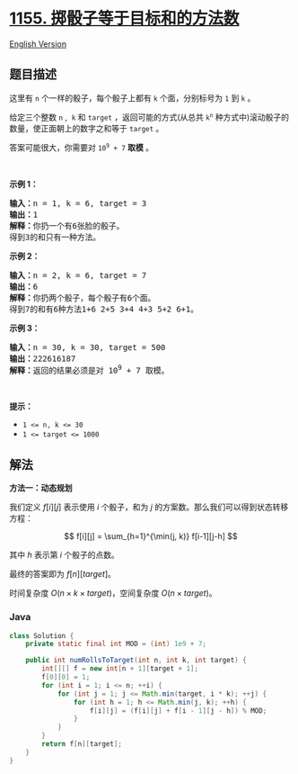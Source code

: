 # [1155. 掷骰子等于目标和的方法数](https://leetcode.cn/problems/number-of-dice-rolls-with-target-sum)

[English Version](/solution/1100-1199/1155.Number%20of%20Dice%20Rolls%20With%20Target%20Sum/README_EN.md)

## 题目描述

<p>这里有&nbsp;<code>n</code>&nbsp;个一样的骰子，每个骰子上都有&nbsp;<code>k</code>&nbsp;个面，分别标号为&nbsp;<code>1</code>&nbsp;到 <code>k</code> 。</p>

<p>给定三个整数 <code>n</code> ,&nbsp; <code>k</code> 和&nbsp;<code>target</code>&nbsp;，返回可能的方式(从总共<em>&nbsp;</em><code>k<sup>n</sup></code><em>&nbsp;</em>种方式中)滚动骰子的数量，使正面朝上的数字之和等于<em>&nbsp;</em><code>target</code>&nbsp;。</p>

<p>答案可能很大，你需要对&nbsp;<code>10<sup>9</sup>&nbsp;+ 7</code> <strong>取模</strong>&nbsp;。</p>

<p>&nbsp;</p>

<p><strong>示例 1：</strong></p>

<pre>
<strong>输入：</strong>n = 1, k = 6, target = 3
<strong>输出：</strong>1
<strong>解释：</strong>你扔一个有6张脸的骰子。
得到3的和只有一种方法。
</pre>

<p><strong>示例 2：</strong></p>

<pre>
<strong>输入：</strong>n = 2, k = 6, target = 7
<strong>输出：</strong>6
<strong>解释：</strong>你扔两个骰子，每个骰子有6个面。
得到7的和有6种方法1+6 2+5 3+4 4+3 5+2 6+1。
</pre>

<p><strong>示例 3：</strong></p>

<pre>
<strong>输入：</strong>n = 30, k = 30, target = 500
<strong>输出：</strong>222616187
<strong>解释：</strong>返回的结果必须是对 10<sup>9</sup> + 7 取模。</pre>

<p>&nbsp;</p>

<p><strong>提示：</strong></p>

<ul>
	<li><code>1 &lt;= n, k &lt;= 30</code></li>
	<li><code>1 &lt;= target &lt;= 1000</code></li>
</ul>

## 解法

**方法一：动态规划**

我们定义 $f[i][j]$ 表示使用 $i$ 个骰子，和为 $j$ 的方案数。那么我们可以得到状态转移方程：

$$
f[i][j] = \sum_{h=1}^{\min(j, k)} f[i-1][j-h]
$$

其中 $h$ 表示第 $i$ 个骰子的点数。

最终的答案即为 $f[n][target]$。

时间复杂度 $O(n \times k \times target)$，空间复杂度 $O(n \times target)$。

### **Java**

```java
class Solution {
    private static final int MOD = (int) 1e9 + 7;

    public int numRollsToTarget(int n, int k, int target) {
        int[][] f = new int[n + 1][target + 1];
        f[0][0] = 1;
        for (int i = 1; i <= n; ++i) {
            for (int j = 1; j <= Math.min(target, i * k); ++j) {
                for (int h = 1; h <= Math.min(j, k); ++h) {
                    f[i][j] = (f[i][j] + f[i - 1][j - h]) % MOD;
                }
            }
        }
        return f[n][target];
    }
}
```
